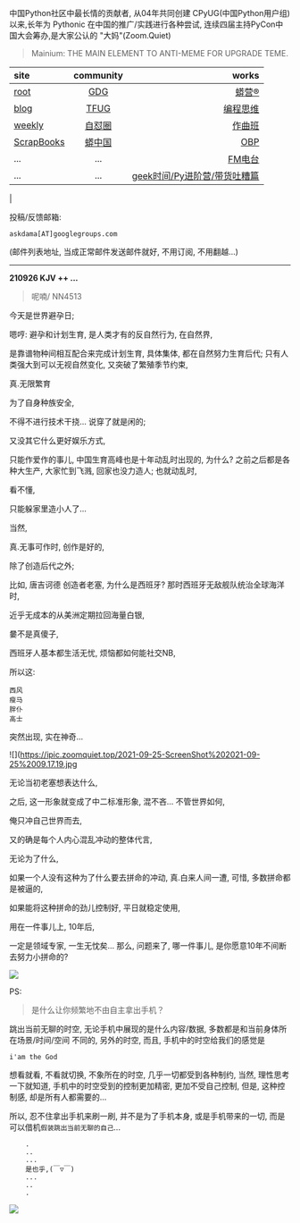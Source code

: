 中国Python社区中最长情的贡献者, 从04年共同创建 CPyUG(中国Python用户组)以来,长年为 Pythonic 在中国的推广/实践进行各种尝试, 连续四届主持PyCon中国大会筹办,是大家公认的 "大妈"(Zoom.Quiet)

> Mainium: THE MAIN ELEMENT TO ANTI-MEME FOR UPGRADE TEME.

| site | community | works |
| :-----| :----: | ----: |
| [root](http://zoomquiet.io/) | [GDG](https://blog.zhgdg.org/) | [蟒营®](https://doc.101.camp/) |
| [blog](https://blog.zoomquiet.io/pages/zoomquiet.html) | [TFUG](http://zh.tfug.world/) | [编程思维](https://py.101.camp/) |
| [weekly](http://weekly.pychina.org/) | [自怼圈](https://du.101.camp/) | [作曲班](https://mu.101.camp/) |
| [ScrapBooks](https://zoomquiet.io/collection.html) | [蟒中国](https://pychina.org/) | [OBP](https://zoomquiet.io/obp/index.html) |
| ... | ... | [FM电台](https://fm.101.camp/) |
| ... | ... | [geek时间/Py进阶营/带货吐糟篇](https://fm.101.camp/2020/geek2py-dama.html) 
 |


投稿/反馈邮箱:

    askdama[AT]googlegroups.com

(邮件列表地址, 
当成正常邮件发送邮件就好, 不用订阅, 不用翻越...)


---------------------------------------------------
**210926 KJV ++ ...**

> 呢喃/ NN4513



今天是世界避孕日;

嗯哼:
避孕和计划生育,
是人类才有的反自然行为,
在自然界,

是靠谱物种间相互配合来完成计划生育,
具体集体,
都在自然努力生育后代;
只有人类强大到可以无视自然变化,
又突破了繁殖季节约束,

真.无限繁育

为了自身种族安全,

不得不进行技术干挠...
说穿了就是闲的;

又没其它什么更好娱乐方式,

只能作爱作的事儿,
中国生育高峰也是十年动乱时出现的,
为什么?
之前之后都是各种大生产,
大家忙到飞溅,
回家也没力造人;
也就动乱时,

看不懂,

只能躲家里造小人了...

当然,

真.无事可作时,
创作是好的,

除了创造后代之外;

比如,
唐吉诃德
创造者老塞,
为什么是西班牙?
那时西班牙无敌舰队统治全球海洋时,

近乎无成本的从美洲定期拉回海量白银,

嘦不是真傻子,

西班牙人基本都生活无忧,
烦恼都如何能社交NB,

所以这:

    西风
    瘦马
    胖仆
    高士

突然出现,
实在神奇...

![](https://ipic.zoomquiet.top/2021-09-25-ScreenShot%202021-09-25%2009.17.19.jpg


无论当初老塞想表达什么,

之后,
这一形象就变成了中二标准形象,
混不吝...
不管世界如何,

俺只冲自己世界而去,

又的确是每个人内心混乱冲动的整体代言,

无论为了什么,

如果一个人没有这种为了什么要去拼命的冲动,
真.白来人间一遭,
可惜,
多数拼命都是被逼的,

如果能将这种拼命的劲儿控制好,
平日就稳定使用,

用在一件事儿上,
10年后,

一定是领域专家,
一生无忱矣...
那么,
问题来了,
哪一件事儿,
是你愿意10年不间断去努力小拼命的?​




![](https://ipic.zoomquiet.top/2021-09-25-zq42-today-card-2109.026.jpeg)




PS:
> 是什么让你频繁地不由自主拿出手机？

跳出当前无聊的时空,
无论手机中展现的是什么内容/数据,
多数都是和当前身体所在场景/时间/空间 不同的,
另外的时空,
而且, 手机中的时空给我们的感觉是

    i'am the God

想看就看, 不看就切换,
不象所在的时空, 几乎一切都受到各种制约,
当然,
理性思考一下就知道,
手机中的时空受到的控制更加精密, 更加不受自己控制,
但是, 这种控制感,
却是所有人都需要的...

所以, 
忍不住拿出手机来刷一刷,
并不是为了手机本身, 或是手机带来的一切,
而是可以借机`假装跳出当前无聊的自己`...



```
    .
    ..
    ...
    是也乎,(￣▽￣)
    ...
    ..
    .
```


![](http://ydlj.zoomquiet.top/ipic/2021-07-10-210701DU21-zip.jpg)

